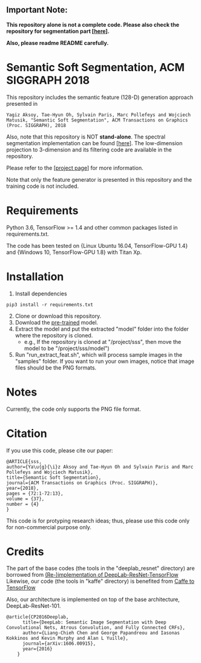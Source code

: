 ## Important Note:
**This repository alone is not a complete code. Please also check the repository for segmentation part [[here](https://github.com/yaksoy/SemanticSoftSegmentation)].**

**Also, please readme README carefully.**

# Semantic Soft Segmentation, ACM SIGGRAPH 2018

This repository includes the semantic feature (128-D) generation approach presented in

    Yagiz Aksoy, Tae-Hyun Oh, Sylvain Paris, Marc Pollefeys and Wojciech Matusik, "Semantic Soft Segmentation", ACM Transactions on Graphics (Proc. SIGGRAPH), 2018 

Also, note that this repository is NOT **stand-alone**. 
The spectral segmentation implementation can be found [[here](https://github.com/yaksoy/SemanticSoftSegmentation)].
The low-dimension projection to 3-dimension and its filtering code are available in the repository.

Please refer to the [[project page](http://people.inf.ethz.ch/aksoyy/sss/)] for more information.

Note that only the feature generator is presented in this repository and the training code is not included.

# Requirements
Python 3.6, TensorFlow >= 1.4 and other common packages listed in requirements.txt.

The code has been tested on {Linux Ubuntu 16.04, TensorFlow-GPU 1.4} and {Windows 10, TensorFlow-GPU 1.8} with Titan Xp.

# Installation
1. Install dependencies
```
pip3 install -r requirements.txt
```
2. Clone or download this repository.
3. Download the [pre-trained](http://cvg.ethz.ch/research/semantic-soft-segmentation/SSS_model.zip) model.
4. Extract the model and put the extracted "model" folder into the folder where the repository is cloned.
   - e.g., If the repository is cloned at "/project/sss", then move the model to be "/project/sss/model")
5. Run "run_extract_feat.sh", which will process sample images in the "samples" folder. If you want to run your own images, notice that image files should be the PNG formats.


# Notes
Currently, the code only supports the PNG file format.

# Citation
If you use this code, please cite our paper:

```
@ARTICLE{sss,
author={Ya\u{g}{\i}z Aksoy and Tae-Hyun Oh and Sylvain Paris and Marc Pollefeys and Wojciech Matusik},
title={Semantic Soft Segmentation},
journal={ACM Transactions on Graphics (Proc. SIGGRAPH)},
year={2018},
pages = {72:1-72:13},
volume = {37},
number = {4}
}
```
This code is for protyping research ideas; thus, please use this code only for non-commercial purpose only.  

# Credits
The part of the base codes (the tools in the "deeplab_resnet" directory) are borrowed from [(Re-)implementation of DeepLab-ResNet-TensorFlow](https://github.com/DrSleep/tensorflow-deeplab-resnet#using-your-dataset)
Likewise, our code (the tools in "kaffe" directory) is benefited from [Caffe to TensorFlow](https://github.com/ethereon/caffe-tensorflow)

Also, our architecture is implemented on top of the base architecture, DeepLab-ResNet-101.

```
@article{CP2016Deeplab,
      title={DeepLab: Semantic Image Segmentation with Deep Convolutional Nets, Atrous Convolution, and Fully Connected CRFs},
      author={Liang-Chieh Chen and George Papandreou and Iasonas Kokkinos and Kevin Murphy and Alan L Yuille},
      journal={arXiv:1606.00915},
      year={2016}
    }
```

